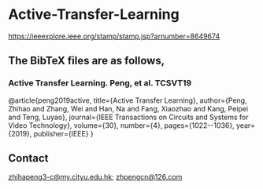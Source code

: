 # Active-Transfer-Learning
https://ieeexplore.ieee.org/stamp/stamp.jsp?arnumber=8649674

##  The BibTeX files are as follows,
### Active Transfer Learning. Peng, et al. TCSVT19
@article{peng2019active,
  title={Active Transfer Learning},
  author={Peng, Zhihao and Zhang, Wei and Han, Na and Fang, Xiaozhao and Kang, Peipei and Teng, Luyao},
  journal={IEEE Transactions on Circuits and Systems for Video Technology},
  volume={30},
  number={4},
  pages={1022--1036},
  year={2019},
  publisher={IEEE}
}

## Contact
zhihapeng3-c@my.cityu.edu.hk; zhpengcn@126.com
